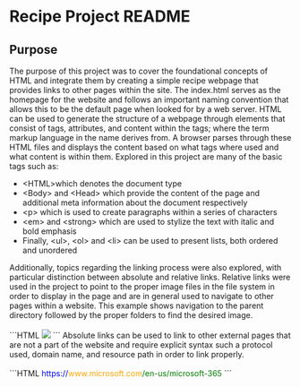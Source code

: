# Recipe Project README
## Purpose
The purpose of this project was to cover the foundational concepts of HTML and integrate them by creating a simple recipe webpage that provides links to other pages within the site. The index.html serves as the homepage for the website and follows an important naming convention that allows this to be the default page when looked for by a web server. HTML can be used to generate the structure of a webpage through elements that consist of tags, attributes, and content within the tags; where the term markup language in the name derives from. A browser parses through these HTML files and displays the content based on what tags where used and what content is within them. Explored in this project are many of the basic tags such as:
<ul>
  <li> &lt;HTML>which denotes the document type </li>
  <li>&lt;Body> and &lt;Head> which provide the content of the page and additional meta information about the document respectively</li>
  <li>&lt;p> which is used to create paragraphs within a series of characters</li>
  <li>&lt;em> and &lt;strong> which are used to stylize the text with italic and bold emphasis</li>
<li>Finally, &lt;ul>, &lt;ol> and &lt;li> can be used to present lists, both ordered and unordered</li>
</ul>
Additionally, topics regarding the linking process were also explored, with particular distinction between absolute and relative links. Relative links were used in the project to point to the proper image files in the file system in order to display in the page and are in general used to navigate to other pages within a website. This example shows navigation to the parent directory followed by the proper folders to find the desired image. <br>
<br>
```HTML
<img src="../images/dog.jpg">
```
Absolute links can be used to link to other external pages that are not a part of the website and require explicit syntax such a protocol used, domain name, and resource path in order to link properly.
<br>
<br>
```HTML
<span style="color:blue">https://</span><span style="color:orange">www.microsoft.com</span><span style="color:green">/en-us/microsoft-365</span>
```

